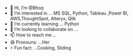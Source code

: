 - 👋 Hi, I’m @Bhoq
- 👀 I’m interested in ... MS SQL, Python, Tableau ,Power BI, AWS,ThoughtSpot,  Alteryx,  Qlik
- 🌱 I’m currently learning ... Python
- 💞️ I’m looking to collaborate on ...
- 📫 How to reach me ...
- 😄 Pronouns: ...Her
- ⚡ Fun fact: ...Cooking, Sliding

<!---
Bhoq/Bhoq is a ✨ special ✨ repository because its `README.md` (this file) appears on your GitHub profile.
You can click the Preview link to take a look at your changes.
--->
